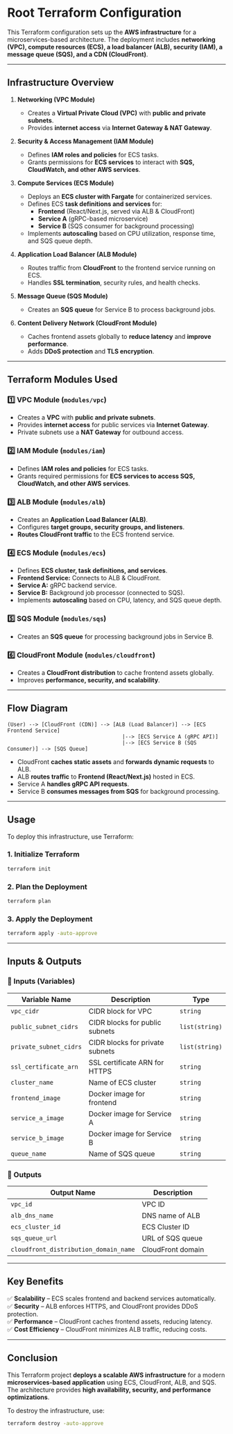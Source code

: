 # Root Terraform Configuration

This Terraform configuration sets up the **AWS infrastructure** for a microservices-based architecture. The deployment includes **networking (VPC), compute resources (ECS), a load balancer (ALB), security (IAM), a message queue (SQS), and a CDN (CloudFront)**.

---

## **Infrastructure Overview**

1. **Networking (VPC Module)**
   - Creates a **Virtual Private Cloud (VPC)** with **public and private subnets**.
   - Provides **internet access** via **Internet Gateway & NAT Gateway**.
   
2. **Security & Access Management (IAM Module)**
   - Defines **IAM roles and policies** for ECS tasks.
   - Grants permissions for **ECS services** to interact with **SQS, CloudWatch, and other AWS services**.

3. **Compute Services (ECS Module)**
   - Deploys an **ECS cluster with Fargate** for containerized services.
   - Defines ECS **task definitions and services** for:
     - **Frontend** (React/Next.js, served via ALB & CloudFront)
     - **Service A** (gRPC-based microservice)
     - **Service B** (SQS consumer for background processing)
   - Implements **autoscaling** based on CPU utilization, response time, and SQS queue depth.
   
4. **Application Load Balancer (ALB Module)**
   - Routes traffic from **CloudFront** to the frontend service running on ECS.
   - Handles **SSL termination**, security rules, and health checks.
   
5. **Message Queue (SQS Module)**
   - Creates an **SQS queue** for Service B to process background jobs.

6. **Content Delivery Network (CloudFront Module)**
   - Caches frontend assets globally to **reduce latency** and **improve performance**.
   - Adds **DDoS protection** and **TLS encryption**.

---

## **Terraform Modules Used**

### **1️⃣ VPC Module** (`modules/vpc`)
- Creates a **VPC** with **public and private subnets**.
- Provides **internet access** for public services via **Internet Gateway**.
- Private subnets use a **NAT Gateway** for outbound access.

### **2️⃣ IAM Module** (`modules/iam`)
- Defines **IAM roles and policies** for ECS tasks.
- Grants required permissions for **ECS services to access SQS, CloudWatch, and other AWS services**.

### **3️⃣ ALB Module** (`modules/alb`)
- Creates an **Application Load Balancer (ALB)**.
- Configures **target groups, security groups, and listeners**.
- **Routes CloudFront traffic** to the ECS frontend service.

### **4️⃣ ECS Module** (`modules/ecs`)
- Defines **ECS cluster, task definitions, and services**.
- **Frontend Service:** Connects to ALB & CloudFront.
- **Service A:** gRPC backend service.
- **Service B:** Background job processor (connected to SQS).
- Implements **autoscaling** based on CPU, latency, and SQS queue depth.

### **5️⃣ SQS Module** (`modules/sqs`)
- Creates an **SQS queue** for processing background jobs in Service B.

### **6️⃣ CloudFront Module** (`modules/cloudfront`)
- Creates a **CloudFront distribution** to cache frontend assets globally.
- Improves **performance, security, and scalability**.

---

## **Flow Diagram**

```
(User) --> [CloudFront (CDN)] --> [ALB (Load Balancer)] --> [ECS Frontend Service]
                                     |--> [ECS Service A (gRPC API)]
                                     |--> [ECS Service B (SQS Consumer)] --> [SQS Queue]
```

- CloudFront **caches static assets** and **forwards dynamic requests** to ALB.
- ALB **routes traffic** to **Frontend (React/Next.js)** hosted in ECS.
- Service A **handles gRPC API requests**.
- Service B **consumes messages from SQS** for background processing.

---

## **Usage**

To deploy this infrastructure, use Terraform:

### **1. Initialize Terraform**
```sh
terraform init
```

### **2. Plan the Deployment**
```sh
terraform plan
```

### **3. Apply the Deployment**
```sh
terraform apply -auto-approve
```

---

## **Inputs & Outputs**

### **📌 Inputs (Variables)**
| Variable Name | Description | Type |
|--------------|-------------|------|
| `vpc_cidr` | CIDR block for VPC | `string` |
| `public_subnet_cidrs` | CIDR blocks for public subnets | `list(string)` |
| `private_subnet_cidrs` | CIDR blocks for private subnets | `list(string)` |
| `ssl_certificate_arn` | SSL certificate ARN for HTTPS | `string` |
| `cluster_name` | Name of ECS cluster | `string` |
| `frontend_image` | Docker image for frontend | `string` |
| `service_a_image` | Docker image for Service A | `string` |
| `service_b_image` | Docker image for Service B | `string` |
| `queue_name` | Name of SQS queue | `string` |

### **📌 Outputs**
| Output Name | Description |
|------------|-------------|
| `vpc_id` | VPC ID |
| `alb_dns_name` | DNS name of ALB |
| `ecs_cluster_id` | ECS Cluster ID |
| `sqs_queue_url` | URL of SQS queue |
| `cloudfront_distribution_domain_name` | CloudFront domain |

---

## **Key Benefits**
✅ **Scalability** – ECS scales frontend and backend services automatically.  
✅ **Security** – ALB enforces HTTPS, and CloudFront provides DDoS protection.  
✅ **Performance** – CloudFront caches frontend assets, reducing latency.  
✅ **Cost Efficiency** – CloudFront minimizes ALB traffic, reducing costs.  

---

## **Conclusion**
This Terraform project **deploys a scalable AWS infrastructure** for a modern **microservices-based application** using ECS, CloudFront, ALB, and SQS. The architecture provides **high availability, security, and performance optimizations**.

To destroy the infrastructure, use:
```sh
terraform destroy -auto-approve
```

